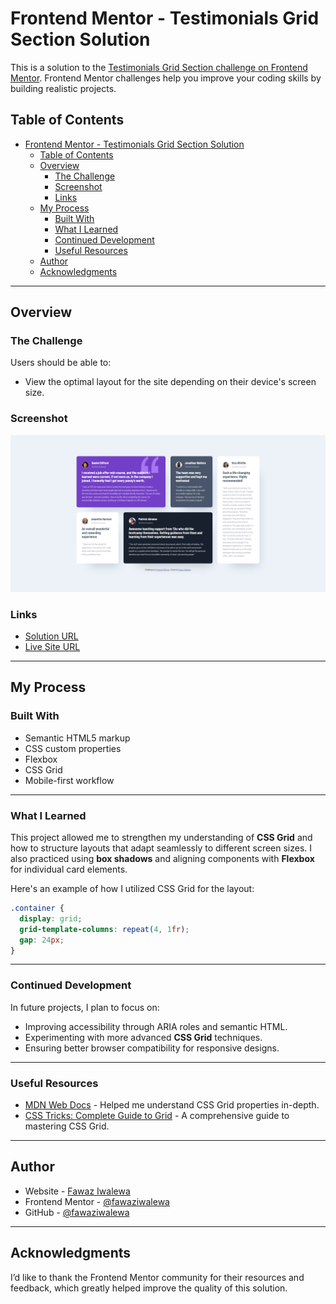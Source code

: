 # Frontend Mentor - Testimonials Grid Section Solution

This is a solution to the [Testimonials Grid Section challenge on Frontend Mentor](https://www.frontendmentor.io/challenges/testimonials-grid-section-Nnw6J7Un7). Frontend Mentor challenges help you improve your coding skills by building realistic projects.

## Table of Contents

- [Frontend Mentor - Testimonials Grid Section Solution](#frontend-mentor---testimonials-grid-section-solution)
  - [Table of Contents](#table-of-contents)
  - [Overview](#overview)
    - [The Challenge](#the-challenge)
    - [Screenshot](#screenshot)
    - [Links](#links)
  - [My Process](#my-process)
    - [Built With](#built-with)
    - [What I Learned](#what-i-learned)
    - [Continued Development](#continued-development)
    - [Useful Resources](#useful-resources)
  - [Author](#author)
  - [Acknowledgments](#acknowledgments)

---

## Overview

### The Challenge

Users should be able to:

- View the optimal layout for the site depending on their device's screen size.

### Screenshot

![Testimonials Grid Section Screenshot](./design/screenshot.png)

### Links

- [Solution URL](https://github.com/fawaziwalewa/testimonials-grid-section)
- [Live Site URL](https://fawaziwalewa.github.io/testimonials-grid-section/)

---

## My Process

### Built With

- Semantic HTML5 markup
- CSS custom properties
- Flexbox
- CSS Grid
- Mobile-first workflow

---

### What I Learned

This project allowed me to strengthen my understanding of **CSS Grid** and how to structure layouts that adapt seamlessly to different screen sizes. I also practiced using **box shadows** and aligning components with **Flexbox** for individual card elements.

Here's an example of how I utilized CSS Grid for the layout:

```css
.container {
  display: grid;
  grid-template-columns: repeat(4, 1fr);
  gap: 24px;
}
```

---

### Continued Development

In future projects, I plan to focus on:

- Improving accessibility through ARIA roles and semantic HTML.
- Experimenting with more advanced **CSS Grid** techniques.
- Ensuring better browser compatibility for responsive designs.

---

### Useful Resources

- [MDN Web Docs](https://developer.mozilla.org/en-US/docs/Web/CSS/CSS_Grid_Layout) - Helped me understand CSS Grid properties in-depth.
- [CSS Tricks: Complete Guide to Grid](https://css-tricks.com/snippets/css/complete-guide-grid/) - A comprehensive guide to mastering CSS Grid.

---

## Author

- Website - [Fawaz Iwalewa](https://iwaola.me)
- Frontend Mentor - [@fawaziwalewa](https://www.frontendmentor.io/profile/fawaziwalewa)
- GitHub - [@fawaziwalewa](https://github.com/fawaziwalewa)

---

## Acknowledgments

I’d like to thank the Frontend Mentor community for their resources and feedback, which greatly helped improve the quality of this solution.
